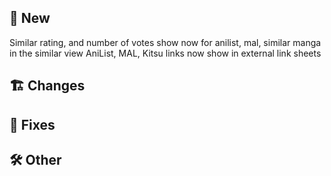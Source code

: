 ## 🥳 New
Similar rating, and number of votes show now for anilist, mal, similar manga in the similar view
AniList, MAL, Kitsu links now show in external link sheets
## 🏗️ Changes
## 🐜 Fixes
## 🛠️ Other